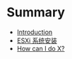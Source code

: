 # Summary

* [Introduction](README.md)
* [ESXi 系统安装](first-question.md)
* [How can I do X?](second-question.md)

